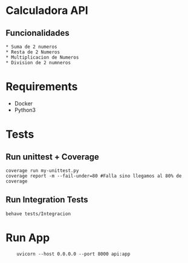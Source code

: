# Calculadora API

## Funcionalidades
    * Suma de 2 numeros
    * Resta de 2 Numeros
    * Multiplicacion de Numeros
    * Division de 2 numneros
 
# Requirements
- Docker
- Python3


# Tests

## Run unittest + Coverage
```
coverage run my-unittest.py
coverage report -m --fail-under=80 #Falla sino llegamos al 80% de coverage
```


## Run Integration Tests
```
behave tests/Integracion
```


# Run App
```
    uvicorn --host 0.0.0.0 --port 8000 api:app
```
